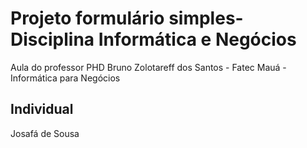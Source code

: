 # Projeto formulário simples- Disciplina Informática e Negócios

Aula do professor PHD Bruno Zolotareff dos Santos - Fatec Mauá - Informática para Negócios <brbr>


## Individual
Josafá de Sousa
